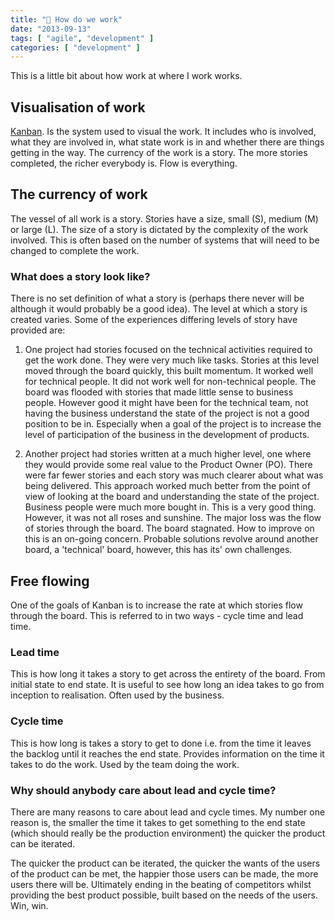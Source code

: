 ```yaml
---
title: "🚧 How do we work"
date: "2013-09-13"
tags: [ "agile", "development" ]
categories: [ "development" ]
---
```


This is a little bit about how work at where I work works.

## Visualisation of work

[Kanban](http://en.wikipedia.org/wiki/Kanban_(development)). Is the system used
to visual the work. It includes who is involved, what they are involved in,
what state work is in and whether there are things getting in the way. The
currency of the work is a story. The more stories completed, the richer
everybody is. Flow is everything.

## The currency of work

The vessel of all work is a story. Stories have a size, small (S), medium (M)
or large (L). The size of a story is dictated by the complexity of the work
involved. This is often based on the number of systems that will need to be
changed to complete the work.

### What does a story look like?

There is no set definition of what a story is (perhaps there never will be
although it would probably be a good idea). The level at which a story is
created varies. Some of the experiences differing levels of story have provided
are:

1. One project had stories focused on the technical activities required to get
   the work done. They were very much like tasks. Stories at this level moved
   through the board quickly, this built momentum. It worked well for technical
   people. It did not work well for non-technical people. The board was flooded
   with stories that made little sense to business people. However good it
   might have been for the technical team, not having the business understand
   the state of the project is not a good position to be in. Especially when a
   goal of the project is to increase the level of participation of the
   business in the development of products.

1. Another project had stories written at a much higher level, one where they
   would provide some real value to the Product Owner (PO). There were far
   fewer stories and each story was much clearer about what was being
   delivered. This approach worked much better from the point of view of
   looking at the board and understanding the state of the project. Business
   people were much more bought in. This is a very good thing. However, it was
   not all roses and sunshine. The major loss was the flow of stories through
   the board. The board stagnated. How to improve on this is an on-going
   concern. Probable solutions revolve around another board, a 'technical'
   board, however, this has its' own challenges.

## Free flowing

One of the goals of Kanban is to increase the rate at which stories flow
through the board. This is referred to in two ways - cycle time and lead time.

### Lead time

This is how long it takes a story to get across the entirety of the board. From
initial state to end state. It is useful to see how long an idea takes to go
from inception to realisation. Often used by the business.

### Cycle time

This is how long is takes a story to get to done i.e. from the time it leaves
the backlog until it reaches the end state. Provides information on the time it
takes to do the work. Used by the team doing the work.

### Why should anybody care about lead and cycle time?

There are many reasons to care about lead and cycle times. My number one reason
is, the smaller the time it takes to get something to the end state (which
should really be the production environment) the quicker the product can be
iterated.

The quicker the product can be iterated, the quicker the wants of the users of
the product can be met, the happier those users can be made, the more users
there will be. Ultimately ending in the beating of competitors whilst providing
the best product possible, built based on the needs of the users. Win, win.
